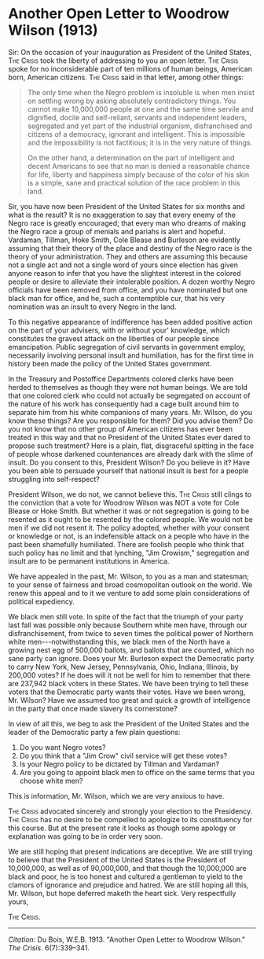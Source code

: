 <!--
title:   Another Open Letter to Woodrow Wilson
author:  Du Bois, W.E.B.
journal: The Crisis
year:    1913
volume:  6
issue:   7
pages:   339-341
-->
# Another Open Letter to Woodrow Wilson (1913)

Sir: On the occasion of your inauguration as President of the United States, <span style="font-variant:small-caps;">The Crisis</span> took the liberty of addressing to you an open letter. <span style="font-variant:small-caps;">The Crisis</span> spoke for no inconsiderable part of ten millions of human beings, American born, American citizens. <span style="font-variant:small-caps;">The Crisis</span> said in that letter, among other things: 

> The only time when the Negro problem is insoluble is when men insist on settling wrong by asking absolutely contradictory things. You cannot make 10,000,000 people at one and the same time servile and dignified, docile and self-reliant, servants and independent leaders, segregated and yet part of the industrial organism, disfranchised and citizens of a democracy, ignorant and intelligent. This is impossible and the impossibility is not factitious; it is in the very nature of things.    <p> On the other hand, a determination on the part of intelligent and decent Americans to see that no man is denied a reasonable chance for life, liberty and happiness simply because of the color of his skin is a simple, sane and practical solution of the race problem in this land.

Sir, you have now been President of the United States for six months and what is the result? It is no exaggeration to say that every enemy of the Negro race is greatly encouraged; that every man who dreams of making the Negro race a group of menials and pariahs is alert and hopeful. Vardaman, Tillman, Hoke Smith, Cole Blease and Burleson are evidently assuming that their theory of the place and destiny of the Negro race is the theory of your administration. They and others are assuming this because not a single act and not a single word of yours since election has given anyone reason to infer that you have the slightest interest in the colored people or desire to alleviate their intolerable position. A dozen worthy Negro officials have been removed from office, and you have nominated but one black man for office, and he, such a contemptible cur, that his very nomination was an insult to every Negro in the land. 

To this negative appearance of indifference has been added positive action on the part of your advisers, with or without your' knowledge, which constitutes the gravest attack on the liberties of our people since emancipation. Public segregation of civil servants in government employ, necessarily involving personal insult and humiliation, has for the first time in history been made the policy of the United States government. 

In the Treasury and Postoffice Departments colored clerks have been herded to themselves as though they were not human beings. We are told that one colored clerk who could not actually be segregated on account of the nature of his work has consequently had a cage built around him to separate him from his white companions of many years. Mr. Wilson, do you know these things? Are you responsible for them? Did you advise them? Do you not know that no other group of American citizens has ever been treated in this way and that no President of the United States ever dared to propose such treatment? Here is a plain, flat, disgraceful spitting in the face of people whose darkened countenances are already dark with the slime of insult. Do you consent to this, President Wilson? Do you believe in it? Have you been able to persuade yourself that national insult is best for a people struggling into self-respect? 

President Wilson, we do not, we cannot believe this. <span style="font-variant:small-caps;">The Crisis</span> still clings to the conviction that a vote for Woodrow Wilson was NOT a vote for Cole Blease or Hoke Smith. But whether it was or not segregation is going to be resented as it ought to be resented by the colored people. We would not be men if we did not resent it. The policy adopted, whether with your consent or knowledge or not, is an indefensible attack on a people who have in the past been shamefully humiliated. There are foolish people who think that such policy has no limit and that lynching, "Jim Crowism," segregation and insult are to be permanent institutions in America. 

We have appealed in the past, Mr. Wilson, to you as a man and statesman; to your sense of fairness and broad cosmopolitan outlook on the world. We renew this appeal and to it we venture to add some plain considerations of political expediency. 

We black men still vote. In spite of the fact that the triumph of your party last fall was possible only because Southern white men have, through our disfranchisement, from twice to seven times the political power of Northern white men---notwithstanding this, we black men of the North have a growing nest egg of 500,000 ballots, and ballots that are counted, which no sane party can ignore. Does your Mr. Burleson expect the Democratic party to carry New York, New Jersey, Pennsylvania, Ohio, Indiana, Illinois, by 200,000 votes? If he does will it not be well for him to remember that there are 237,942 black voters in these States. We have been trying to tell these voters that the Democratic party wants their votes. Have we been wrong, Mr. Wilson? Have we assumed too great and quick a growth of intelligence in the party that once made slavery its cornerstone? 

In view of all this, we beg to ask the President of the United States and the leader of the Democratic party a few plain questions: 

1. Do you want Negro votes? 
2. Do you think that a "Jim Crow" civil service will get these votes? 
3. Is your Negro policy to be dictated by Tillman and Vardaman? 
4. Are you going to appoint black men to office on the same terms that you choose white men? 

This is information, Mr. Wilson, which we are very anxious to have. 

<span style="font-variant:small-caps;">The Crisis</span> advocated sincerely and strongly your election to the Presidency. <span style="font-variant:small-caps;">The Crisis</span> has no desire to be compelled to apologize to its constituency for this course. But at the present rate it looks as though some apology or explanation was going to be in order very soon. 

We are still hoping that present indications are deceptive. We are still trying to believe that the President of the United States is the President of 10,000,000, as well as of 90,000,000, and that though the 10,000,000 are black and poor, he is too honest and cultured a gentleman to yield to the clamors of ignorance and prejudice and hatred. We are still hoping all this, Mr. Wilson, but hope deferred maketh the heart sick. Very respectfully yours, 

<span style="font-variant:small-caps;">The Crisis</span>. 

_________________
*Citation:* Du Bois, W.E.B. 1913. "Another Open Letter to Woodrow Wilson." *The Crisis*. 6(7):339&ndash;341.